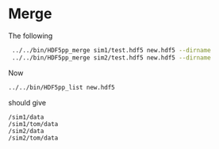 
# Merge

The following

```bash
 ../../bin/HDF5pp_merge sim1/test.hdf5 new.hdf5 --dirname
 ../../bin/HDF5pp_merge sim2/test.hdf5 new.hdf5 --dirname
```

Now

```bash
../../bin/HDF5pp_list new.hdf5
```

should give

```
/sim1/data
/sim1/tom/data
/sim2/data
/sim2/tom/data
```
